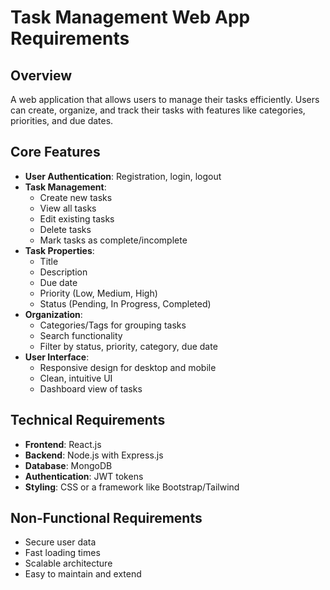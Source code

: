 # Task Management Web App Requirements

## Overview
A web application that allows users to manage their tasks efficiently. Users can create, organize, and track their tasks with features like categories, priorities, and due dates.

## Core Features
- **User Authentication**: Registration, login, logout
- **Task Management**:
  - Create new tasks
  - View all tasks
  - Edit existing tasks
  - Delete tasks
  - Mark tasks as complete/incomplete
- **Task Properties**:
  - Title
  - Description
  - Due date
  - Priority (Low, Medium, High)
  - Status (Pending, In Progress, Completed)
- **Organization**:
  - Categories/Tags for grouping tasks
  - Search functionality
  - Filter by status, priority, category, due date
- **User Interface**:
  - Responsive design for desktop and mobile
  - Clean, intuitive UI
  - Dashboard view of tasks

## Technical Requirements
- **Frontend**: React.js
- **Backend**: Node.js with Express.js
- **Database**: MongoDB
- **Authentication**: JWT tokens
- **Styling**: CSS or a framework like Bootstrap/Tailwind

## Non-Functional Requirements
- Secure user data
- Fast loading times
- Scalable architecture
- Easy to maintain and extend